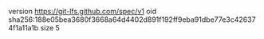 version https://git-lfs.github.com/spec/v1
oid sha256:188e05bea3680f3668a64d4402d891f192ff9eba91dbe77e3c426374f1a11a1b
size 5
